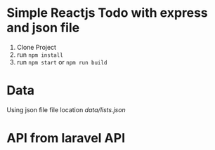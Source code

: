 # Simple Reactjs Todo with express and json file
1. Clone Project
2. run `npm install`
3. run `npm start` or `npm run build` 

# Data
Using json file
file location *data/lists.json*

# API from laravel API
